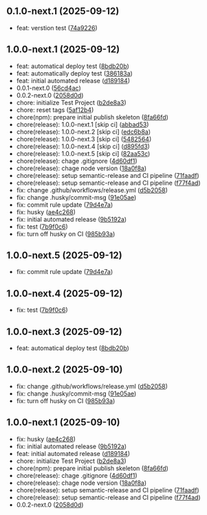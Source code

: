 ## 0.1.0-next.1 (2025-09-12)

* feat: verstion test ([74a9226](https://github.com/mogiya/test-project/commit/74a9226))

## 1.0.0-next.1 (2025-09-12)

* feat: automatical deploy test ([8bdb20b](https://github.com/mogiya/test-project/commit/8bdb20b))
* feat: automatically deploy test ([386183a](https://github.com/mogiya/test-project/commit/386183a))
* feat: initial automated release ([d189184](https://github.com/mogiya/test-project/commit/d189184))
* 0.0.1-next.0 ([56cd4ac](https://github.com/mogiya/test-project/commit/56cd4ac))
* 0.0.2-next.0 ([2058d0d](https://github.com/mogiya/test-project/commit/2058d0d))
* chore: initialize Test Project ([b2de8a3](https://github.com/mogiya/test-project/commit/b2de8a3))
* chore: reset tags ([5af12b4](https://github.com/mogiya/test-project/commit/5af12b4))
* chore(npm): prepare initial publish skeleton ([8fa66fd](https://github.com/mogiya/test-project/commit/8fa66fd))
* chore(release): 1.0.0-next.1 [skip ci] ([abbad53](https://github.com/mogiya/test-project/commit/abbad53))
* chore(release): 1.0.0-next.2 [skip ci] ([edc6b8a](https://github.com/mogiya/test-project/commit/edc6b8a))
* chore(release): 1.0.0-next.3 [skip ci] ([5482564](https://github.com/mogiya/test-project/commit/5482564))
* chore(release): 1.0.0-next.4 [skip ci] ([d895fd3](https://github.com/mogiya/test-project/commit/d895fd3))
* chore(release): 1.0.0-next.5 [skip ci] ([82aa53c](https://github.com/mogiya/test-project/commit/82aa53c))
* chore(release): chage .gitignore ([4d60df1](https://github.com/mogiya/test-project/commit/4d60df1))
* chore(release): chage node version ([18a0f8a](https://github.com/mogiya/test-project/commit/18a0f8a))
* chore(release): setup semantic-release and CI pipeline ([71faadf](https://github.com/mogiya/test-project/commit/71faadf))
* chore(release): setup semantic-release and CI pipeline ([f77f4ad](https://github.com/mogiya/test-project/commit/f77f4ad))
* fix: change .github/workflows/release.yml ([d5b2058](https://github.com/mogiya/test-project/commit/d5b2058))
* fix: change .husky/commit-msg ([91e05ae](https://github.com/mogiya/test-project/commit/91e05ae))
* fix: commit rule update ([79d4e7a](https://github.com/mogiya/test-project/commit/79d4e7a))
* fix: husky ([ae4c268](https://github.com/mogiya/test-project/commit/ae4c268))
* fix: initial automated release ([9b5192a](https://github.com/mogiya/test-project/commit/9b5192a))
* fix: test ([7b9f0c6](https://github.com/mogiya/test-project/commit/7b9f0c6))
* fix: turn off husky on CI ([985b93a](https://github.com/mogiya/test-project/commit/985b93a))

## 1.0.0-next.5 (2025-09-12)

* fix: commit rule update ([79d4e7a](https://github.com/mogiya/test-project/commit/79d4e7a))

## 1.0.0-next.4 (2025-09-12)

* fix: test ([7b9f0c6](https://github.com/mogiya/test-project/commit/7b9f0c6))

## 1.0.0-next.3 (2025-09-12)

* feat: automatical deploy test ([8bdb20b](https://github.com/mogiya/test-project/commit/8bdb20b))

## 1.0.0-next.2 (2025-09-10)

* fix: change .github/workflows/release.yml ([d5b2058](https://github.com/mogiya/test-project/commit/d5b2058))
* fix: change .husky/commit-msg ([91e05ae](https://github.com/mogiya/test-project/commit/91e05ae))
* fix: turn off husky on CI ([985b93a](https://github.com/mogiya/test-project/commit/985b93a))

## 1.0.0-next.1 (2025-09-10)

* fix: husky ([ae4c268](https://github.com/mogiya/test-project/commit/ae4c268))
* fix: initial automated release ([9b5192a](https://github.com/mogiya/test-project/commit/9b5192a))
* feat: initial automated release ([d189184](https://github.com/mogiya/test-project/commit/d189184))
* chore: initialize Test Project ([b2de8a3](https://github.com/mogiya/test-project/commit/b2de8a3))
* chore(npm): prepare initial publish skeleton ([8fa66fd](https://github.com/mogiya/test-project/commit/8fa66fd))
* chore(release): chage .gitignore ([4d60df1](https://github.com/mogiya/test-project/commit/4d60df1))
* chore(release): chage node version ([18a0f8a](https://github.com/mogiya/test-project/commit/18a0f8a))
* chore(release): setup semantic-release and CI pipeline ([71faadf](https://github.com/mogiya/test-project/commit/71faadf))
* chore(release): setup semantic-release and CI pipeline ([f77f4ad](https://github.com/mogiya/test-project/commit/f77f4ad))
* 0.0.2-next.0 ([2058d0d](https://github.com/mogiya/test-project/commit/2058d0d))
